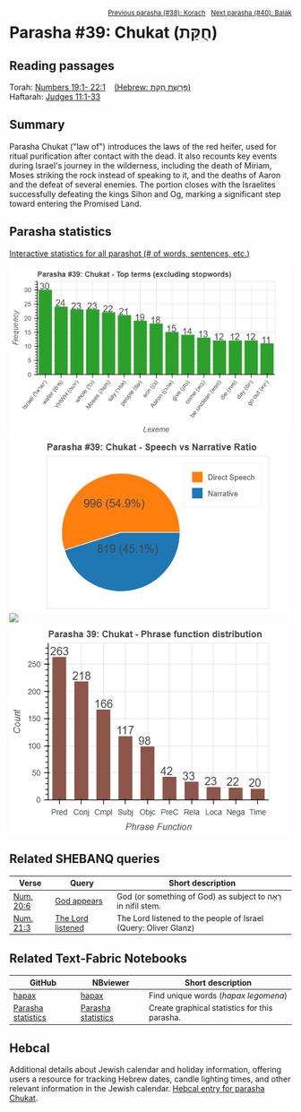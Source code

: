 <span style="float: right;"><sup><a href="../38%20-%20Korach">Previous parasha (#38): Korach</a> &nbsp;&nbsp;<a href="../40%20-%20Balak">Next parasha (#40): Balak</a></sup></span>

# Parasha #39: Chukat (חֻקַּת)

## Reading passages

Torah: [Numbers 19:1- 22:1](https://www.stepbible.org/?q=version=NASB2020|reference=Num.19:1-22:1&options=HNVUG) &nbsp;&nbsp; [(Hebrew: פָּרָשַׁת חֻקַּת)](https://tikkun.io/#/p/chukat)<br>
Haftarah: 
[Judges 11:1-33](https://www.stepbible.org/?q=version=NASB2020|reference=Jud.11:1-33&options=HNVUG)

## Summary

Parasha Chukat ("law of") introduces the laws of the red heifer, used for ritual purification after contact with the dead. It also recounts key events during Israel's journey in the wilderness, including the death of Miriam, Moses striking the rock instead of speaking to it, and the deaths of Aaron and the defeat of several enemies. The portion closes with the Israelites successfully defeating the kings Sihon and Og, marking a significant step toward entering the Promised Land.

## Parasha statistics

<a href="../../General/metrics_distribution.html" target="_blank">Interactive statistics for all parashot (# of words, sentences, etc.)</a>

<img src="top_terms.png">
<img src="speech_narrative_ratio.png">
<img src="verbform_distribution.png">
<img src="phrase_function_distribution.png">


## Related SHEBANQ queries

Verse | Query | Short description
--- | --- | --- 
<a href="https://www.stepbible.org/?q=version=NASB2020\|reference=Num.20:6&options=HNVUG" target="_blank">Num. 20:6</a> | <a href="https://shebanq.ancient-data.org/hebrew/text?iid=6876&version=2021&page=1&mr=r&qw=q" target="_blank">God appears</a> | God (or something of God) as subject to רָאָה in nifil stem.
<a href="https://www.stepbible.org/?q=version=NASB2020\|reference=Num.21:3&options=HNVUG" target="_blank">Num. 21:3</a> | <a href="https://shebanq.ancient-data.org/hebrew/text?iid=2937&version=2017&page=1&mr=r&qw=q" target="_blank">The Lord listened</a> | The Lord listened to the people of Israel (Query: Oliver Glanz)

## Related Text-Fabric Notebooks

GitHub | NBviewer | Short description
---|---|---
<a href="https://github.com/tonyjurg/Parashot/tree/main/WeeklyParasha/39%20-%20Chukat/hapax.ipynb" target="_blank">hapax</a> | <a href="https://nbviewer.org/github/tonyjurg/Parashot/blob/main/WeeklyParasha/39%20-%20Chukat/hapax.ipynb" target="_blank">hapax</a> | Find unique words (*hapax legomena*)
<a href="https://github.com/tonyjurg/Parashot/tree/main/WeeklyParasha/39%20-%20Chukat/parasha_analysis.ipynb" target="_blank">Parasha statistics</a> | <a href="https://nbviewer.org/github/tonyjurg/Parashot/blob/main/WeeklyParasha/39%20-%20Chukat/parasha_analysis.ipynb" target="_blank">Parasha statistics</a>| Create graphical statistics for this parasha.


## Hebcal

Additional details about Jewish calendar and holiday information, offering users a resource for tracking Hebrew dates, candle lighting times, and other relevant information in the Jewish calendar. [Hebcal entry for parasha Chukat](https://www.hebcal.com/sedrot/chukat).

